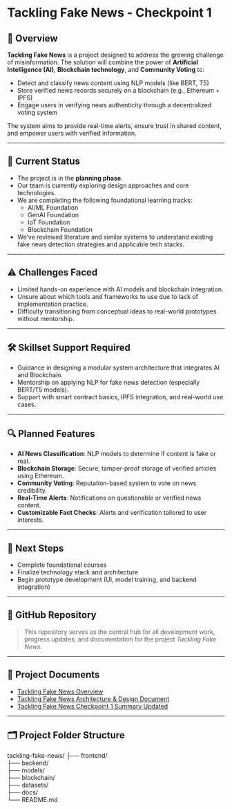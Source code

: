 # Tackling Fake News - Checkpoint 1

## 🧠 Overview

**Tackling Fake News** is a project designed to address the growing challenge of misinformation. The solution will combine the power of **Artificial Intelligence (AI)**, **Blockchain technology**, and **Community Voting** to:

- Detect and classify news content using NLP models (like BERT, T5)
- Store verified news records securely on a blockchain (e.g., Ethereum + IPFS)
- Engage users in verifying news authenticity through a decentralized voting system

The system aims to provide real-time alerts, ensure trust in shared content, and empower users with verified information.

---

## 📌 Current Status

- The project is in the **planning phase**.
- Our team is currently exploring design approaches and core technologies.
- We are completing the following foundational learning tracks:
  - AI/ML Foundation
  - GenAI Foundation
  - IoT Foundation
  - Blockchain Foundation
- We’ve reviewed literature and similar systems to understand existing fake news detection strategies and applicable tech stacks.

---

## ⚠️ Challenges Faced

- Limited hands-on experience with AI models and blockchain integration.
- Unsure about which tools and frameworks to use due to lack of implementation practice.
- Difficulty transitioning from conceptual ideas to real-world prototypes without mentorship.

---

## 🛠️ Skillset Support Required

- Guidance in designing a modular system architecture that integrates AI and Blockchain.
- Mentorship on applying NLP for fake news detection (especially BERT/T5 models).
- Support with smart contract basics, IPFS integration, and real-world use cases.

---

## 🔍 Planned Features

- **AI News Classification**: NLP models to determine if content is fake or real.
- **Blockchain Storage**: Secure, tamper-proof storage of verified articles using Ethereum.
- **Community Voting**: Reputation-based system to vote on news credibility.
- **Real-Time Alerts**: Notifications on questionable or verified news content.
- **Customizable Fact Checks**: Alerts and verification tailored to user interests.

---

## 📅 Next Steps

- Complete foundational courses
- Finalize technology stack and architecture
- Begin prototype development (UI, model training, and backend integration)

---

## 📂 GitHub Repository

> This repository serves as the central hub for all development work, progress updates, and documentation for the project *Tackling Fake News*.

---

## 📄 Project Documents

- [Tackling Fake News Overview](./Tackling_Fake_News_Overview.pdf)
- [Tackling Fake News Architecture & Design Document](./Tackling_Fake_News_Architecture_Design_Document.pdf)
- [Tackling Fake News Checkpoint 1 Summary Updated](./Tackling_Fake_News_Checkpoint1_Summary_Updated.pdf)

---

## 🗂 Project Folder Structure

tackling-fake-news/
├── frontend/           
├── backend/            
├── models/             
├── blockchain/         
├── datasets/           
├── docs/               
└── README.md          



